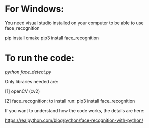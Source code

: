 
# For Windows:
You need visual studio installed on your computer to be able to use face_recognition

pip install cmake
pip3 install face_recognition


# To run the code:

*python face_detect.py*

Only libraries needed are:

[1] openCV (cv2)

[2] face_recognition: to install run: pip3 install face_recognition

If you want to understand how the code works, the details are here:

https://realpython.com/blog/python/face-recognition-with-python/
